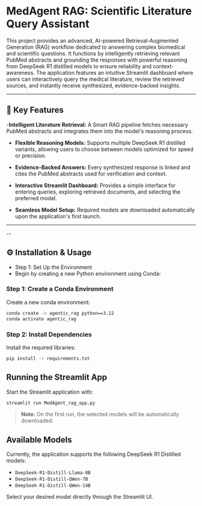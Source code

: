 # MedAgent RAG: Scientific Literature Query Assistant

This project provides an advanced, AI-powered Retrieval-Augmented Generation (RAG) workflow dedicated to answering complex biomedical and scientific questions. It functions by intelligently retrieving relevant PubMed abstracts and grounding the responses with powerful reasoning from DeepSeek R1 distilled models to ensure reliability and context-awareness.
The application features an intuitive Streamlit dashboard where users can interactively query the medical literature, review the retrieved sources, and instantly receive synthesized, evidence-backed insights.

---

## 🌟 Key Features
-**Intelligent Literature Retrieval:** A Smart RAG pipeline fetches necessary PubMed abstracts and integrates them into the model's reasoning process.

- **Flexible Reasoning Models:** Supports multiple DeepSeek R1 distilled variants, allowing users to choose between models optimized for speed or precision.

- **Evidence-Backed Answers:** Every synthesized response is linked and cites the PubMed abstracts used for verification and context.

- **Interactive Streamlit Dashboard:** Provides a simple interface for entering queries, exploring retrieved documents, and selecting the preferred model.

-  **Seamless Model Setup:** Required models are downloaded automatically upon the application's first launch.

-----

--
## ⚙️ Installation & Usage
- Step 1: Set Up the Environment
- Begin by creating a new Python environment using Conda:

### Step 1: Create a Conda Environment

Create a new conda environment:

```bash
conda create -n agentic_rag python==3.12
conda activate agentic_rag
```

### Step 2: Install Dependencies

Install the required libraries:

```bash
pip install -r requirements.txt
```

## Running the Streamlit App

Start the Streamlit application with:

```bash
streamlit run MedAgent_rag_app.py
```

> **Note:** On the first run, the selected models will be automatically downloaded.

## Available Models

Currently, the application supports the following DeepSeek R1 Distilled models:

- `DeepSeek-R1-Distill-Llama-8B`
- `DeepSeek-R1-Distill-QWen-7B`
- `DeepSeek-R1-Distill-QWen-14B`

Select your desired model directly through the Streamlit UI.

